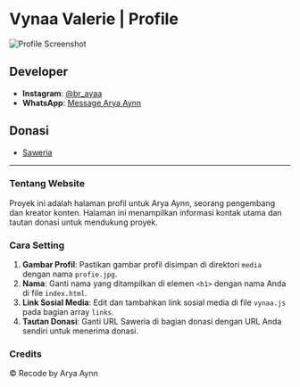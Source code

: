 

# Vynaa Valerie | Profile

![Profile Screenshot](https://telegra.ph/file/e606e0fdac3503fa21196.jpg)

## Developer

- **Instagram**: [@br_ayaa](https://instagram.com/@br_ayaa)
- **WhatsApp**: [Message Arya Aynn](https://wa.me/6282154940346)

## Donasi

- [Saweria](https://saweria.co/vynaabot)

---

### Tentang Website

Proyek ini adalah halaman profil untuk Arya Aynn, seorang pengembang dan kreator konten. Halaman ini menampilkan informasi kontak utama dan tautan donasi untuk mendukung proyek.

### Cara Setting

1. **Gambar Profil**: Pastikan gambar profil disimpan di direktori `media` dengan nama `profie.jpg`.
2. **Nama**: Ganti nama yang ditampilkan di elemen `<h1>` dengan nama Anda di file `index.html`.
3. **Link Sosial Media**: Edit dan tambahkan link sosial media di file `vynaa.js` pada bagian array `links`.
4. **Tautan Donasi**: Ganti URL Saweria di bagian donasi dengan URL Anda sendiri untuk menerima donasi.

### Credits

© Recode by Arya Aynn
